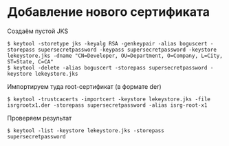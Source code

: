 # Добавление нового сертификата

Создаём пустой JKS
```shell
$ keytool -storetype jks -keyalg RSA -genkeypair -alias boguscert -storepass supersecretpassword -keypass supersecretpassword -keystore lekeystore.jks -dname "CN=Developer, OU=Department, O=Company, L=City, ST=State, C=CA"
$ keytool -delete -alias boguscert -storepass supersecretpassword -keystore lekeystore.jks
```

Импортируем туда root-сертификат (в формате der)
```shell
$ keytool -trustcacerts -importcert -keystore lekeystore.jks -file isrgrootx1.der -storepass supersecretpassword -alias isrg-root-x1
```

Проверяем результат
```shell
$ keytool -list -keystore lekeystore.jks -storepass supersecretpassword
```
